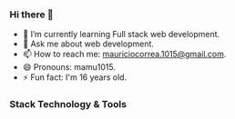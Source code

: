 ### Hi there 👋

<!--
**mauricio1111111/mauricio1111111** is a ✨ _special_ ✨ repository because its `README.md` (this file) appears on your GitHub profile. -->



- 🌱 I’m currently learning Full stack web development.
- 💬 Ask me about web development.
- 📫 How to reach me: mauriciocorrea.1015@gmail.com.
- 😄 Pronouns: mamu1015.
- ⚡ Fun fact: I'm 16 years old.
 ### Stack Technology & Tools

